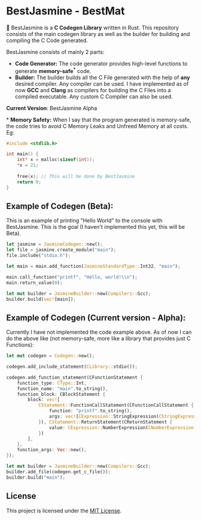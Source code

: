 # BestJasmine - BestMat

🌼 BestJasmine is a **C Codegen Library** written in Rust. This repository consists of the main codegen library as well as the builder for building and compiling the C Code generated.

BestJasmine consists of mainly 2 parts:

- **Code Generator:** The code generator provides high-level functions to generate **memory-safe<sup>*</sup>** code.
- **Builder:** The builder builds all the C File generated with the help of **any** desired compiler. Any compiler can be used. I have implemented as of now **GCC** and **Clang** as compilers for building the C Files into a compiled executable. Any custom C Compiler can also be used.

**Current Version**: BestJasmine Alpha

\* **Memory Safety:** When I say that the program generated is memory-safe, the code tries to avoid C Memory Leaks and Unfreed Memory at all costs. Eg:

```c
#include <stdlib.h>

int main() {
    int* x = malloc(sizeof(int));
    *x = 21;
    
    free(x); // This will be done by BestJasmine
    return 0;
}
```

## Example of Codegen (Beta):

This is an example of printing "Hello World" to the console with BestJasmine. This is the goal (I haven't implemented this yet, this will be Beta).

```rust
let jasmine = JasmineCodegen::new();
let file = jasmine.create_module("main");
file.include("stdio.h");

let main = main.add_function(JasmineStandardType::Int32, "main");

main.call_function("printf", "Hello, world!\\n");
main.return_value(0);

let mut builder = JasmineBuilder::new(Compilers::Gcc);
builder.build(vec![main]);

```

## Example of Codegen (Current version - Alpha):

Currently I have not implemented the code example above. As of now I can do the above like (not memory-safe, more like a library that provides just C Functions):

```rust
let mut codegen = Codegen::new();

codegen.add_include_statement(CLibrary::stdio());

codegen.add_function_statement(CFunctionStatement {
    function_type: CType::Int,
    function_name: "main".to_string(),
    function_block: CBlockStatement {
        block: vec![
            CStatement::FunctionCallStatement(CFunctionCallStatement {
                function: "printf".to_string(),
                args: vec![CExpression::StringExpression(CStringExpression::new("Hello, world!\\n"))],
            }), CStatement::ReturnStatement(CReturnStatement {
                value: CExpression::NumberExpression(CNumberExpression::new(0)),
            })
        ],
    },
    function_args: Vec::new(),
});

let mut builder = JasmineBuilder::new(Compilers::Gcc);
builder.add_file(codegen.get_c_file());
builder.build("main");
```

## License

This project is licensed under the [MIT License](LICENSE).